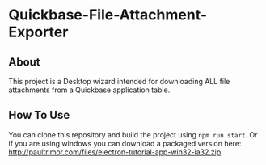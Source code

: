 # Quickbase-File-Attachment-Exporter

## About
This project is a Desktop wizard intended for downloading ALL file attachments from a Quickbase application table. 

## How To Use 
You can clone this repository and build the project using `npm run start`. Or if you are using windows you can download a packaged version here:
http://paultrimor.com/files/electron-tutorial-app-win32-ia32.zip
